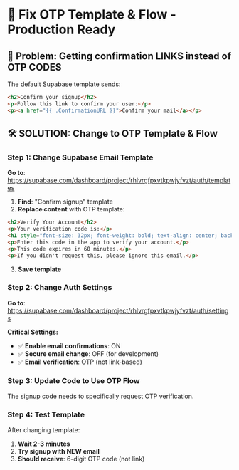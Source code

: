 # 🔧 Fix OTP Template & Flow - Production Ready

## 🎯 **Problem**: Getting confirmation LINKS instead of OTP CODES

The default Supabase template sends:
```html
<h2>Confirm your signup</h2>
<p>Follow this link to confirm your user:</p>
<p><a href="{{ .ConfirmationURL }}">Confirm your mail</a></p>
```

## 🛠️ **SOLUTION: Change to OTP Template & Flow**

### **Step 1: Change Supabase Email Template**
**Go to**: https://supabase.com/dashboard/project/rhlvrgfpxvtkpwjyfvzt/auth/templates

1. **Find**: "Confirm signup" template
2. **Replace content** with OTP template:

```html
<h2>Verify Your Account</h2>
<p>Your verification code is:</p>
<h1 style="font-size: 32px; font-weight: bold; text-align: center; background: #f0f0f0; padding: 20px; margin: 20px 0; border-radius: 8px;">{{ .Token }}</h1>
<p>Enter this code in the app to verify your account.</p>
<p>This code expires in 60 minutes.</p>
<p>If you didn't request this, please ignore this email.</p>
```

3. **Save template**

### **Step 2: Change Auth Settings**
**Go to**: https://supabase.com/dashboard/project/rhlvrgfpxvtkpwjyfvzt/auth/settings

**Critical Settings:**
- ✅ **Enable email confirmations**: ON
- ✅ **Secure email change**: OFF (for development)
- ✅ **Email verification**: OTP (not link-based)

### **Step 3: Update Code to Use OTP Flow**
The signup code needs to specifically request OTP verification.

### **Step 4: Test Template**
After changing template:
1. **Wait 2-3 minutes**
2. **Try signup with NEW email**
3. **Should receive**: 6-digit OTP code (not link) 